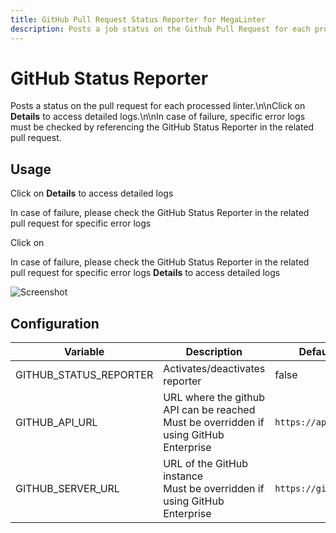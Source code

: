 ```yaml
---
title: GitHub Pull Request Status Reporter for MegaLinter
description: Posts a job status on the Github Pull Request for each processed linter
---
```

<!-- markdownlint-disable MD013 MD033 MD041 -->
# GitHub Status Reporter

Posts a status on the pull request for each processed linter.\n\nClick on **Details** to access detailed logs.\n\nIn case of failure, specific error logs must be checked by referencing the GitHub Status Reporter in the related pull request.

## Usage

Click on **Details** to access detailed logs

In case of failure, please check the GitHub Status Reporter in the related pull request for specific error logs

Click on

In case of failure, please check the GitHub Status Reporter in the related pull request for specific error logs **Details** to access detailed logs

![Screenshot](../assets/images/GitHubStatusReporter.jpg)

## Configuration

| Variable               | Description                                                                               | Default value            |
|------------------------|-------------------------------------------------------------------------------------------|--------------------------|
| GITHUB_STATUS_REPORTER | Activates/deactivates reporter                                                            | false                    |
| GITHUB_API_URL         | URL where the github API can be reached<br/>Must be overridden if using GitHub Enterprise | `https://api.github.com` |
| GITHUB_SERVER_URL      | URL of the GitHub instance<br/>Must be overridden if using GitHub Enterprise              | `https://github.com`     |
